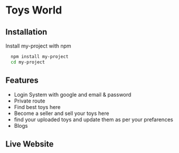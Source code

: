 # Toys World




## Installation

Install my-project with npm

```bash
  npm install my-project
  cd my-project
```
    
## Features

- Login System with google and email & password
- Private route
- Find best toys here
- Become a seller and sell your toys here
- find your uploaded toys and update them as per your prefarences
- Blogs 


## Live Website



